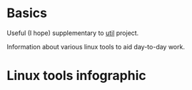 # Basics
Useful (I hope) supplementary to [util](https://github.com/kiemlicz/util) project.

Information about various linux tools to aid day-to-day work.



# Linux tools infographic
